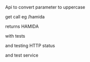Api to convert parameter to uppercase

get call eg /hamida

returns HAMIDA

with tests

and testing HTTP status

and test service